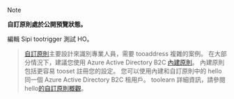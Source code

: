 > [!NOTE]
> **自訂原則處於公開預覽狀態。**

編輯 Sipi tootrigger 測試 HO。

> [自訂原則](..\articles\active-directory-b2c\active-directory-b2c-overview-custom.md#custom-policies)主要設計來識別專業人員，需要 tooaddress 複雜的案例。 在大部分情況下，建議您使用 Azure Active Directory B2C [內建原則](..\articles\active-directory-b2c\active-directory-b2c-overview-custom.md)。 內建原則包括更容易 tooset 註冊您的設定。 您可以使用內建和自訂原則中的 hello 同一個 Azure Active Directory B2C 租用戶。 toolearn 詳細資訊，請參閱 hello[的自訂原則概觀](..\articles\active-directory-b2c\active-directory-b2c-overview-custom.md)。

